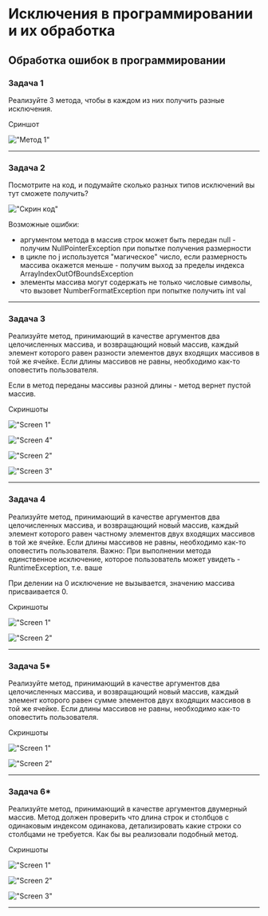 # Исключения в программировании и их обработка

## Обработка ошибок в программировании

### Задача 1

Реализуйте 3 метода, чтобы в каждом из них получить разные исключения.

Сриншот

!["Метод 1"](/ScreenShots/Task_01_01.png "Method 1")


---

### Задача 2

Посмотрите на код, и подумайте сколько разных типов исключений вы тут сможете получить?

!["Скрин код"](ScreenShots/Task_02_01.png "Исходный код")

Возможные ошибки:

+ аргументом метода в массив строк может быть передан null - получим NullPointerException при попытке получения размерности 
+ в цикле по j используется "магическое" число, если размерность массива окажется меньше - получим выход за пределы индекса ArrayIndexOutOfBoundsException
+ элементы массива могут содержать не только числовые символы, что вызовет NumberFormatException при попытке получить int val

---

### Задача 3

Реализуйте метод, принимающий в качестве аргументов два целочисленных массива, и возвращающий новый массив, каждый элемент которого равен разности элементов двух входящих массивов в той же ячейке. Если длины массивов не равны, необходимо как-то оповестить пользователя.

Если в метод переданы массивы разной длины - метод вернет пустой массив.

Скриншоты

!["Screen 1"](/ScreenShots/Task_03_01.png "Arrays")

!["Screen 4"](/ScreenShots/Task_03_04.png "Arrays")

!["Screen 2"](/ScreenShots/Task_03_02.png "Arrays")

!["Screen 3"](/ScreenShots/Task_03_03.png "Arrays")

---

### Задача 4

Реализуйте метод, принимающий в качестве аргументов два целочисленных массива, и возвращающий новый массив, каждый элемент которого равен частному элементов двух входящих массивов в той же ячейке. Если длины массивов не равны, необходимо как-то оповестить пользователя. Важно: При выполнении метода единственное исключение, которое пользователь может увидеть - RuntimeException, т.е. ваше

При делении на 0 исключение не вызывается, значению массива присваивается 0.

Скриншоты

!["Screen 1"](ScreenShots/Task_04_01.png "Screen 1")

!["Screen 2"](ScreenShots/Task_04_02.png "Screen 2")


---

### Задача 5*

Реализуйте метод, принимающий в качестве аргументов два целочисленных массива, и возвращающий новый массив, каждый элемент которого равен сумме элементов двух входящих массивов в той же ячейке. Если длины массивов не равны, необходимо как-то оповестить пользователя.

Скриншоты

!["Screen 1"](ScreenShots/Task_05_01.png "Screen 1")

!["Screen 2"](ScreenShots/Task_05_02.png "Screen 2")

---


### Задача 6*

Реализуйте метод, принимающий в качестве аргументов двумерный массив. Метод должен проверить что длина строк и столбцов с одинаковым индексом одинакова, детализировать какие строки со столбцами не требуется. Как бы вы реализовали подобный метод.

Скриншоты

!["Screen 1"](/ScreenShots/Task_06_01.png "Screen 1")

!["Screen 2"](/ScreenShots/Task_06_02.png "Screen 2")

!["Screen 3"](/ScreenShots/Task_06_03.png "Screen 3")

---